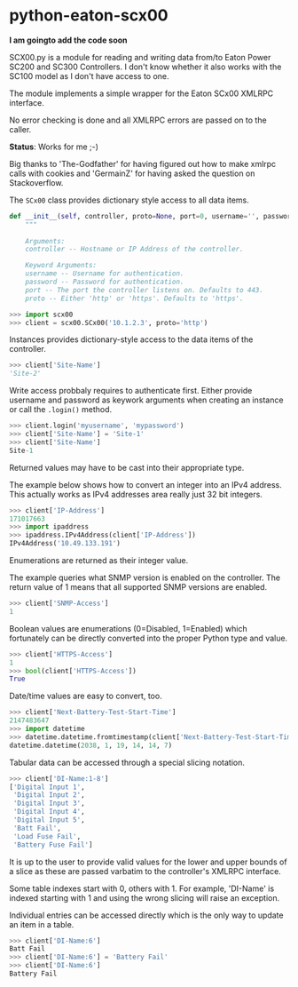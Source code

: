 # python-eaton-scx00

**I am goingto add the code soon**

SCX00.py is a module for reading and writing data from/to Eaton Power SC200 and SC300 Controllers.
I don't know whether it also works with the SC100 model as I don't have access to one.

The module implements a simple wrapper for the Eaton SCx00 XMLRPC interface.

No error checking is done and all XMLRPC errors are passed on to the caller.

**Status**: Works for me ;-)

Big thanks to 'The-Godfather' for having figured out how to make xmlrpc calls with cookies and 'GermainZ' for having asked the question on Stackoverflow.

The ``SCx00`` class provides dictionary style access to all data items.
```python
def __init__(self, controller, proto=None, port=0, username='', password=''):
    """
    
    Arguments:
    controller -- Hostname or IP Address of the controller.

    Keyword Arguments:
    username -- Username for authentication.
    password -- Password for authentication.
    port -- The port the controller listens on. Defaults to 443.
    proto -- Either 'http' or 'https'. Defaults to 'https'.
```


```python
>>> import scx00
>>> client = scx00.SCx00('10.1.2.3', proto='http')
```
Instances provides dictionary-style access to the data items of the controller.

```python
>>> client['Site-Name']
'Site-2'
```

Write access probbaly requires to authenticate first. Either provide username and password as keywork arguments when creating an instance or call the ``.login()`` method.

```python
>>> client.login('myusername', 'mypassword')
>>> client['Site-Name'] = 'Site-1'
>>> client['Site-Name']
Site-1
```

Returned values may have to be cast into their appropriate type.

The example below shows how to convert an integer into an IPv4 address. This actually works as IPv4 addresses area really just 32 bit integers.

```python
>>> client['IP-Address']
171017663
>>> import ipaddress
>>> ipaddress.IPv4Address(client['IP-Address'])
IPv4Address('10.49.133.191')
```

Enumerations are returned as their integer value. 

The example queries what SNMP version is enabled on the controller. The return value of 1 means that all supported SNMP versions are enabled.

```python
>>> client['SNMP-Access']
1
```

Boolean values are enumerations (0=Disabled, 1=Enabled) which fortunately can be directly converted into 
the proper Python type and value. 

```python
>>> client['HTTPS-Access']
1
>>> bool(client['HTTPS-Access'])
True
```

Date/time values are easy to convert, too.

```python
>>> client['Next-Battery-Test-Start-Time']
2147483647
>>> import datetime
>>> datetime.datetime.fromtimestamp(client['Next-Battery-Test-Start-Time'])
datetime.datetime(2038, 1, 19, 14, 14, 7)
```

Tabular data can be accessed through a special slicing notation.

```python
>>> client['DI-Name:1-8']
['Digital Input 1',
 'Digital Input 2',
 'Digital Input 3',
 'Digital Input 4',
 'Digital Input 5',
 'Batt Fail',
 'Load Fuse Fail',
 'Battery Fuse Fail']
```

It is up to the user to provide valid values for the lower and upper bounds of a slice as these are passed varbatim to the controller's XMLRPC interface.

Some table indexes start with 0, others with 1. For example, 'DI-Name' is indexed starting with 1 and using the wrong slicing will raise an exception.

Individual entries can be accessed directly which is the only way to update an item in a table.

```python
>>> client['DI-Name:6']
Batt Fail
>>> client['DI-Name:6'] = 'Battery Fail'
>>> client['DI-Name:6']
Battery Fail
```
